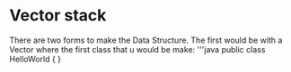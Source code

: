 # Vector stack
There are two forms to make the Data Structure. The first would be with a Vector
where the first class that u would be make:
'''java
public class HelloWorld {
}